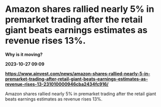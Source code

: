# Amazon shares rallied nearly 5% in premarket trading after the retail giant beats earnings estimates as revenue rises 13%.
**Why is it moving?**

**2023-10-27 09:09**

**https://www.ainvest.com/news/amazon-shares-rallied-nearly-5-in-premarket-trading-after-retail-giant-beats-earnings-estimates-as-revenue-rises-13-231010000946cba2434fc916/**

Amazon shares rallied nearly 5% in premarket trading after the retail giant beats earnings estimates as revenue rises 13%.